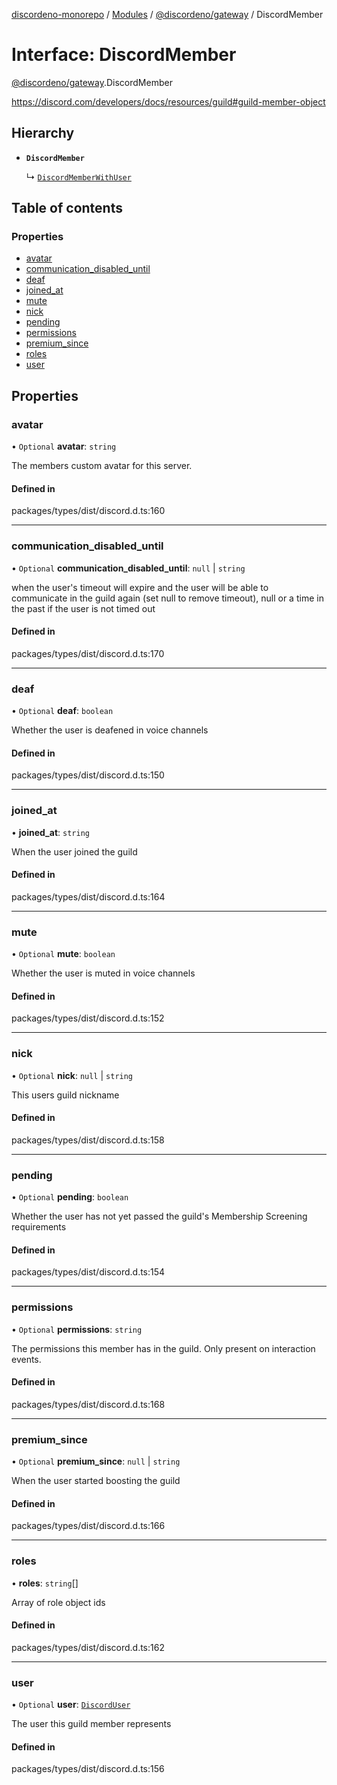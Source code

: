 [discordeno-monorepo](../README.md) / [Modules](../modules.md) / [@discordeno/gateway](../modules/discordeno_gateway.md) / DiscordMember

# Interface: DiscordMember

[@discordeno/gateway](../modules/discordeno_gateway.md).DiscordMember

https://discord.com/developers/docs/resources/guild#guild-member-object

## Hierarchy

- **`DiscordMember`**

  ↳ [`DiscordMemberWithUser`](discordeno_gateway.DiscordMemberWithUser.md)

## Table of contents

### Properties

- [avatar](discordeno_gateway.DiscordMember.md#avatar)
- [communication_disabled_until](discordeno_gateway.DiscordMember.md#communication_disabled_until)
- [deaf](discordeno_gateway.DiscordMember.md#deaf)
- [joined_at](discordeno_gateway.DiscordMember.md#joined_at)
- [mute](discordeno_gateway.DiscordMember.md#mute)
- [nick](discordeno_gateway.DiscordMember.md#nick)
- [pending](discordeno_gateway.DiscordMember.md#pending)
- [permissions](discordeno_gateway.DiscordMember.md#permissions)
- [premium_since](discordeno_gateway.DiscordMember.md#premium_since)
- [roles](discordeno_gateway.DiscordMember.md#roles)
- [user](discordeno_gateway.DiscordMember.md#user)

## Properties

### avatar

• `Optional` **avatar**: `string`

The members custom avatar for this server.

#### Defined in

packages/types/dist/discord.d.ts:160

---

### communication_disabled_until

• `Optional` **communication_disabled_until**: `null` \| `string`

when the user's timeout will expire and the user will be able to communicate in the guild again (set null to remove timeout), null or a time in the past if the user is not timed out

#### Defined in

packages/types/dist/discord.d.ts:170

---

### deaf

• `Optional` **deaf**: `boolean`

Whether the user is deafened in voice channels

#### Defined in

packages/types/dist/discord.d.ts:150

---

### joined_at

• **joined_at**: `string`

When the user joined the guild

#### Defined in

packages/types/dist/discord.d.ts:164

---

### mute

• `Optional` **mute**: `boolean`

Whether the user is muted in voice channels

#### Defined in

packages/types/dist/discord.d.ts:152

---

### nick

• `Optional` **nick**: `null` \| `string`

This users guild nickname

#### Defined in

packages/types/dist/discord.d.ts:158

---

### pending

• `Optional` **pending**: `boolean`

Whether the user has not yet passed the guild's Membership Screening requirements

#### Defined in

packages/types/dist/discord.d.ts:154

---

### permissions

• `Optional` **permissions**: `string`

The permissions this member has in the guild. Only present on interaction events.

#### Defined in

packages/types/dist/discord.d.ts:168

---

### premium_since

• `Optional` **premium_since**: `null` \| `string`

When the user started boosting the guild

#### Defined in

packages/types/dist/discord.d.ts:166

---

### roles

• **roles**: `string`[]

Array of role object ids

#### Defined in

packages/types/dist/discord.d.ts:162

---

### user

• `Optional` **user**: [`DiscordUser`](discordeno_gateway.DiscordUser.md)

The user this guild member represents

#### Defined in

packages/types/dist/discord.d.ts:156
